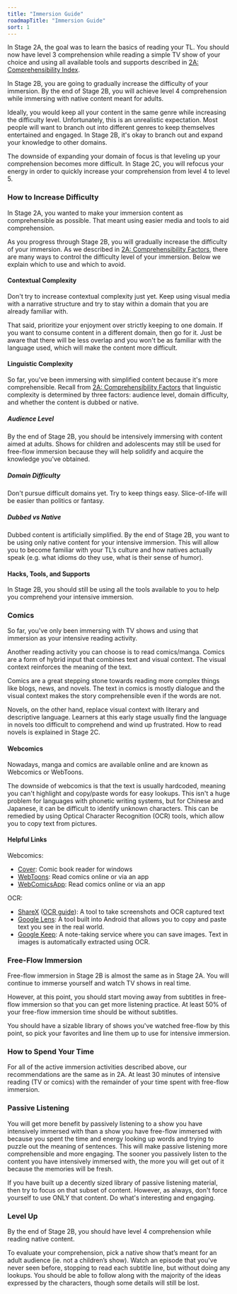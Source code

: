 ```yaml
---
title: "Immersion Guide"
roadmapTitle: "Immersion Guide"
sort: 1
---
```


In Stage 2A, the goal was to learn the basics of reading your TL.
You should now have level 3 comprehension while reading a simple TV show of your choice and using all available tools and supports described in [2A: Comprehensibility Index][stage-2a-comprehensibility-index].

In Stage 2B, you are going to gradually increase the difficulty of your immersion.
By the end of Stage 2B, you will achieve level 4 comprehension while immersing with native content meant for adults.

Ideally, you would keep all your content in the same genre while increasing the difficulty level.
Unfortunately, this is an unrealistic expectation.
Most people will want to branch out into different genres to keep themselves entertained and engaged.
In Stage 2B, it's okay to branch out and expand your knowledge to other domains.

The downside of expanding your domain of focus is that leveling up your comprehension becomes more difficult.
In Stage 2C, you will refocus your energy in order to quickly increase your comprehension from level 4 to level 5.

### How to Increase Difficulty

In Stage 2A, you wanted to make your immersion content as comprehensible as possible.
That meant using easier media and tools to aid comprehension.

As you progress through Stage 2B, you will gradually increase the difficulty of your immersion.
As we described in [2A: Comprehensibility Factors][stage-2a-comprehensibility-factors], there are many ways to control the difficulty level of your immersion.
Below we explain which to use and which to avoid.

#### Contextual Complexity

Don't try to increase contextual complexity just yet.
Keep using visual media with a narrative structure and try to stay within a domain that you are already familiar with.

That said, prioritize your enjoyment over strictly keeping to one domain.
If you want to consume content in a different domain, then go for it.
Just be aware that there will be less overlap and you won't be as familiar with the language used, which will make the content more difficult.

#### Linguistic Complexity

So far, you've been immersing with simplified content because it's more comprehensible.
Recall from [2A: Comprehensibility Factors][stage-2a-comprehensibility-factors] that linguistic complexity is determined by three factors: audience level, domain difficulty, and whether the content is dubbed or native.

##### Audience Level

By the end of Stage 2B, you should be intensively immersing with content aimed at adults.
Shows for children and adolescents may still be used for free-flow immersion because they will help solidify and acquire the knowledge you've obtained.

##### Domain Difficulty

Don't pursue difficult domains yet.
Try to keep things easy.
Slice-of-life will be easier than politics or fantasy.

##### Dubbed vs Native

Dubbed content is artificially simplified.
By the end of Stage 2B, you want to be using only native content for your intensive immersion.
This will allow you to become familiar with your TL’s culture and how natives actually speak (e.g. what idioms do they use, what is their sense of humor).

#### Hacks, Tools, and Supports

In Stage 2B, you should still be using all the tools available to you to help you comprehend your intensive immersion.

### Comics

So far, you've only been immersing with TV shows and using that immersion as your intensive reading activity.

Another reading activity you can choose is to read comics/manga.
Comics are a form of hybrid input that combines text and visual context.
The visual context reinforces the meaning of the text.

Comics are a great stepping stone towards reading more complex things like blogs, news, and novels.
The text in comics is mostly dialogue and the visual context makes the story comprehensible even if the words are not.

Novels, on the other hand, replace visual context with literary and descriptive language.
Learners at this early stage usually find the language in novels too difficult to comprehend and wind up frustrated.
How to read novels is explained in Stage 2C.

#### Webcomics

Nowadays, manga and comics are available online and are known as Webcomics or WebToons.

The downside of webcomics is that the text is usually hardcoded, meaning you can't highlight and copy/paste words for easy lookups.
This isn't a huge problem for languages with phonetic writing systems, but for Chinese and Japanese, it can be difficult to identify unknown characters.
This can be remedied by using Optical Character Recognition (OCR) tools, which allow you to copy text from pictures.

#### Helpful Links

Webcomics:

*   [Cover](http://www.frenchfrysoftware.com/cover/): Comic book reader for windows
*   [WebToons](https://www.webtoons.com/en/): Read comics online or via an app
*   [WebComicsApp](https://www.webcomicsapp.com/): Read comics online or via an app

OCR:

*   [ShareX](https://getsharex.com/) ([OCR guide](https://blueprotocoldb.com/sharex-ocr-translating-guide/)): A tool to take screenshots and OCR captured text
*   [Google Lens](https://lens.google.com/): A tool built into Android that allows you to copy and paste text you see in the real world.
*   [Google Keep](https://support.google.com/keep/answer/2888240?co=GENIE.Platform%3DiOS&hl=en): A note-taking service where you can save images.
Text in images is automatically extracted using OCR.

### Free-Flow Immersion

Free-flow immersion in Stage 2B is almost the same as in Stage 2A.
You will continue to immerse yourself and watch TV shows in real time.

However, at this point, you should start moving away from subtitles in free-flow immersion so that you can get more listening practice.
At least 50% of your free-flow immersion time should be without subtitles.

You should have a sizable library of shows you've watched free-flow by this point, so pick your favorites and line them up to use for intensive immersion.

### How to Spend Your Time

For all of the active immersion activities described above, our recommendations are the same as in 2A.
At least 30 minutes of intensive reading (TV or comics) with the remainder of your time spent with free-flow immersion.

### Passive Listening

You will get more benefit by passively listening to a show you have intensively immersed with than a show you have free-flow immersed with because you spent the time and energy looking up words and trying to puzzle out the meaning of sentences.
This will make passive listening more comprehensible and more engaging.
The sooner you passively listen to the content you have intensively immersed with, the more you will get out of it because the memories will be fresh.

If you have built up a decently sized library of passive listening material, then try to focus on that subset of content.
However, as always, don't force yourself to use ONLY that content.
Do what's interesting and engaging.

### Level Up

By the end of Stage 2B, you should have level 4 comprehension while reading native content.

To evaluate your comprehension, pick a native show that’s meant for an adult audience (ie. not a children’s show).
Watch an episode that you've never seen before, stopping to read each subtitle line, but without doing any lookups.
You should be able to follow along with the majority of the ideas expressed by the characters, though some details will still be lost.

[stage-2a-comprehensibility-index]: /roadmap/stage-2/a/comprehensibility-index
[stage-2a-comprehensibility-factors]: /roadmap/stage-2/a/comprehensibility-factors
